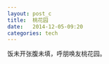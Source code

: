 ```yaml
---
layout: post_c  
title:  桃花园  
date:   2014-12-05-09:20  
categories: tech  
---  
```


饭未开张腹未填，呼朋唤友桃花园。
